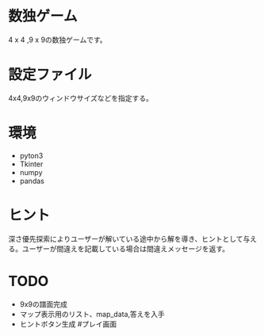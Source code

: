 # 数独ゲーム
4 x 4 ,9 x 9の数独ゲームです。

# 設定ファイル
4x4,9x9のウィンドウサイズなどを指定する。

# 環境
* pyton3
* Tkinter
* numpy
* pandas

# ヒント

深さ優先探索によりユーザーが解いている途中から解を導き、ヒントとして与える。ユーザーが間違えを記載している場合は間違えメッセージを返す。

# TODO

* 9x9の譜面完成
* マップ表示用のリスト、map_data,答えを入手
* ヒントボタン生成
#プレイ画面
